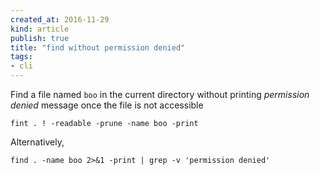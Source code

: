 ```yaml
---
created_at: 2016-11-29
kind: article
publish: true
title: "find without permission denied"
tags:
- cli
---
```


Find a file named `boo` in the current directory without printing *permission
denied* message once the file is not accessible

```
fint . ! -readable -prune -name boo -print
```

Alternatively,

```
find . -name boo 2>&1 -print | grep -v 'permission denied'
```
